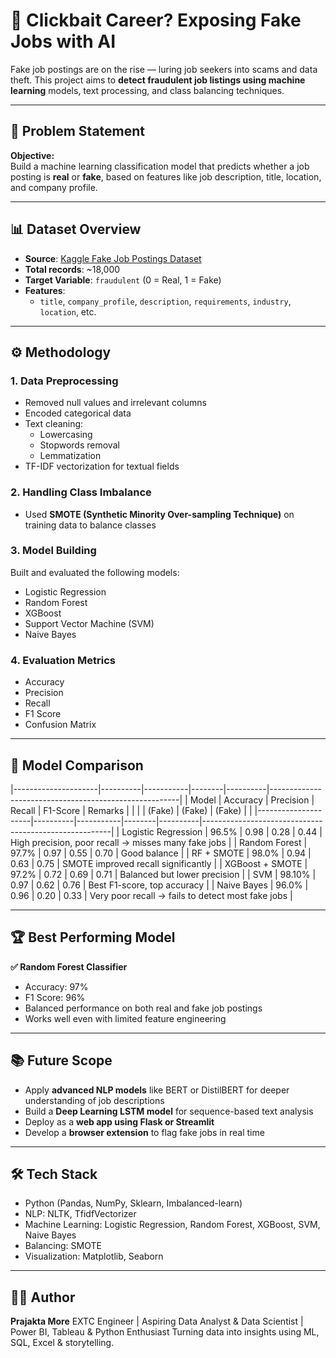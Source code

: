 # 🎯 Clickbait Career? Exposing Fake Jobs with AI

Fake job postings are on the rise — luring job seekers into scams and data theft. This project aims to **detect fraudulent job listings using machine learning** models, text processing, and class balancing techniques.

---

## 📌 Problem Statement

**Objective:**  
Build a machine learning classification model that predicts whether a job posting is **real** or **fake**, based on features like job description, title, location, and company profile.

---

## 📊 Dataset Overview

- **Source**: [Kaggle Fake Job Postings Dataset](https://www.kaggle.com/shivamb/real-or-fake-fake-jobposting-prediction)
- **Total records**: ~18,000
- **Target Variable**: `fraudulent` (0 = Real, 1 = Fake)
- **Features**:
  - `title`, `company_profile`, `description`, `requirements`, `industry`, `location`, etc.

---

## ⚙️ Methodology

### 1. Data Preprocessing
- Removed null values and irrelevant columns
- Encoded categorical data
- Text cleaning:
  - Lowercasing
  - Stopwords removal
  - Lemmatization
- TF-IDF vectorization for textual fields

### 2. Handling Class Imbalance
- Used **SMOTE (Synthetic Minority Over-sampling Technique)** on training data to balance classes

### 3. Model Building
Built and evaluated the following models:
- Logistic Regression
- Random Forest
- XGBoost
- Support Vector Machine (SVM)
- Naive Bayes

### 4. Evaluation Metrics
- Accuracy
- Precision
- Recall
- F1 Score
- Confusion Matrix

---

## 🧠 Model Comparison
|---------------------|----------|-----------|--------|----------|-------------------------------------------------------|
| Model               | Accuracy | Precision | Recall | F1-Score | Remarks                                               |
|                     |          |  (Fake)   | (Fake) |  (Fake)  |                                                       |
|---------------------|----------|-----------|--------|----------|-------------------------------------------------------|
| Logistic Regression | 96.5%    | 0.98      | 0.28   | 0.44     | High precision, poor recall → misses many fake jobs   |
| Random Forest       | 97.7%    | 0.97      | 0.55   | 0.70     | Good balance                                          |
| RF + SMOTE          | 98.0%    | 0.94      | 0.63   | 0.75     | SMOTE improved recall significantly                   |
| XGBoost + SMOTE     | 97.2%    | 0.72      | 0.69   | 0.71     | Balanced but lower precision                          |
| SVM                 | 98.10%   | 0.97      | 0.62   | 0.76     | Best F1-score, top accuracy                           |
| Naive Bayes         | 96.0%    | 0.96      | 0.20   | 0.33     | Very poor recall → fails to detect most fake jobs     |

---

## 🏆 Best Performing Model

**✅ Random Forest Classifier**
- Accuracy: 97%
- F1 Score: 96%
- Balanced performance on both real and fake job postings
- Works well even with limited feature engineering

---

## 📚 Future Scope

- Apply **advanced NLP models** like BERT or DistilBERT for deeper understanding of job descriptions
- Build a **Deep Learning LSTM model** for sequence-based text analysis
- Deploy as a **web app using Flask or Streamlit**
- Develop a **browser extension** to flag fake jobs in real time

---

## 🛠️ Tech Stack

- Python (Pandas, NumPy, Sklearn, Imbalanced-learn)
- NLP: NLTK, TfidfVectorizer
- Machine Learning: Logistic Regression, Random Forest, XGBoost, SVM, Naive Bayes
- Balancing: SMOTE
- Visualization: Matplotlib, Seaborn

---

## 👩‍💻 Author
**Prajakta More**
EXTC Engineer | Aspiring Data Analyst & Data Scientist |
Power BI, Tableau & Python Enthusiast
Turning data into insights using ML, SQL, Excel & storytelling.



